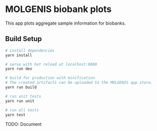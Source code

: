 # MOLGENIS biobank plots

This app plots aggregate sample information for biobanks.

## Build Setup

``` bash
# install dependencies
yarn install

# serve with hot reload at localhost:8080
yarn run dev

# build for production with minification
# The created artifacts can be uploaded to the MOLGENIS app store.
yarn run build

# run unit tests
yarn run unit

# run all tests
yarn test
```

TODO: Document